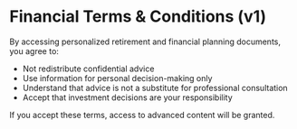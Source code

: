 # Financial Terms & Conditions (v1)

By accessing personalized retirement and financial planning documents, you agree to:

- Not redistribute confidential advice
- Use information for personal decision-making only
- Understand that advice is not a substitute for professional consultation
- Accept that investment decisions are your responsibility

If you accept these terms, access to advanced content will be granted.
